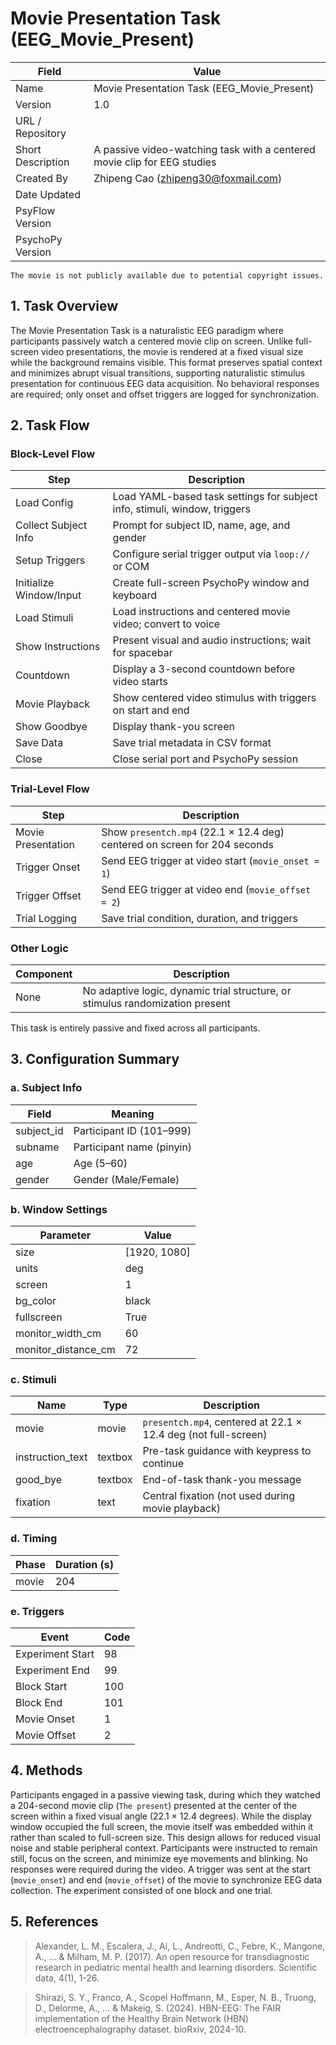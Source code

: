 # Movie Presentation Task (EEG_Movie_Present)

| Field                | Value                        |
|----------------------|------------------------------|
| Name                 | Movie Presentation Task (EEG_Movie_Present) |
| Version              | 1.0                          |
| URL / Repository     |                              |
| Short Description    | A passive video-watching task with a centered movie clip for EEG studies |
| Created By           |Zhipeng Cao (zhipeng30@foxmail.com) |
| Date Updated         |                              |
| PsyFlow Version      |                              |
| PsychoPy Version     |                              |

```{note}
The movie is not publicly available due to potential copyright issues.
```

## 1. Task Overview

The Movie Presentation Task is a naturalistic EEG paradigm where participants passively watch a centered movie clip on screen. Unlike full-screen video presentations, the movie is rendered at a fixed visual size while the background remains visible. This format preserves spatial context and minimizes abrupt visual transitions, supporting naturalistic stimulus presentation for continuous EEG data acquisition. No behavioral responses are required; only onset and offset triggers are logged for synchronization.

## 2. Task Flow

### Block-Level Flow

| Step                       | Description                                                                 |
|----------------------------|-----------------------------------------------------------------------------|
| Load Config                | Load YAML-based task settings for subject info, stimuli, window, triggers   |
| Collect Subject Info       | Prompt for subject ID, name, age, and gender                                |
| Setup Triggers             | Configure serial trigger output via `loop://` or COM                        |
| Initialize Window/Input    | Create full-screen PsychoPy window and keyboard                            |
| Load Stimuli               | Load instructions and centered movie video; convert to voice               |
| Show Instructions          | Present visual and audio instructions; wait for spacebar                   |
| Countdown                  | Display a 3-second countdown before video starts                            |
| Movie Playback             | Show centered video stimulus with triggers on start and end                |
| Show Goodbye               | Display thank-you screen                                                    |
| Save Data                  | Save trial metadata in CSV format                                           |
| Close                      | Close serial port and PsychoPy session                                      |

### Trial-Level Flow

| Step             | Description                                                                 |
|------------------|-----------------------------------------------------------------------------|
| Movie Presentation | Show `presentch.mp4` (22.1 × 12.4 deg) centered on screen for 204 seconds |
| Trigger Onset    | Send EEG trigger at video start (`movie_onset = 1`)                        |
| Trigger Offset   | Send EEG trigger at video end (`movie_offset = 2`)                         |
| Trial Logging    | Save trial condition, duration, and triggers                                |

### Other Logic

| Component         | Description                                                        |
|-------------------|--------------------------------------------------------------------|
| None              | No adaptive logic, dynamic trial structure, or stimulus randomization present |

This task is entirely passive and fixed across all participants.

## 3. Configuration Summary

### a. Subject Info

| Field       | Meaning                        |
|-------------|--------------------------------|
| subject_id  | Participant ID (101–999)       |
| subname     | Participant name (pinyin)      |
| age         | Age (5–60)                     |
| gender      | Gender (Male/Female)           |

### b. Window Settings

| Parameter             | Value         |
|-----------------------|---------------|
| size                  | [1920, 1080]  |
| units                 | deg           |
| screen                | 1             |
| bg_color              | black         |
| fullscreen            | True          |
| monitor_width_cm      | 60            |
| monitor_distance_cm   | 72            |

### c. Stimuli

| Name             | Type     | Description                                                     |
|------------------|----------|-----------------------------------------------------------------|
| movie            | movie    | `presentch.mp4`, centered at 22.1 × 12.4 deg (not full-screen)  |
| instruction_text | textbox  | Pre-task guidance with keypress to continue                     |
| good_bye         | textbox  | End-of-task thank-you message                                   |
| fixation         | text     | Central fixation (not used during movie playback)               |

### d. Timing

| Phase           | Duration (s) |
|------------------|--------------|
| movie            | 204          |

### e. Triggers

| Event           | Code |
|------------------|------|
| Experiment Start | 98   |
| Experiment End   | 99   |
| Block Start      | 100  |
| Block End        | 101  |
| Movie Onset      | 1    |
| Movie Offset     | 2    |

## 4. Methods

Participants engaged in a passive viewing task, during which they watched a 204-second movie clip (`The present`) presented at the center of the screen within a fixed visual angle (22.1 × 12.4 degrees). While the display window occupied the full screen, the movie itself was embedded within it rather than scaled to full-screen size. This design allows for reduced visual noise and stable peripheral context. Participants were instructed to remain still, focus on the screen, and minimize eye movements and blinking. No responses were required during the video. A trigger was sent at the start (`movie_onset`) and end (`movie_offset`) of the movie to synchronize EEG data collection. The experiment consisted of one block and one trial. 

## 5. References
>Alexander, L. M., Escalera, J., Ai, L., Andreotti, C., Febre, K., Mangone, A., ... & Milham, M. P. (2017). An open resource for transdiagnostic research in pediatric mental health and learning disorders. Scientific data, 4(1), 1-26.

>Shirazi, S. Y., Franco, A., Scopel Hoffmann, M., Esper, N. B., Truong, D., Delorme, A., ... & Makeig, S. (2024). HBN-EEG: The FAIR implementation of the Healthy Brain Network (HBN) electroencephalography dataset. bioRxiv, 2024-10.